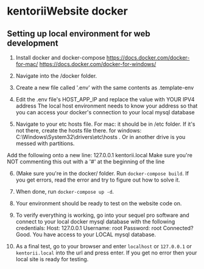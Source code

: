 # kentoriiWebsite docker

## Setting up local environment for web development

1. Install docker and docker-compose
https://docs.docker.com/docker-for-mac/
https://docs.docker.com/docker-for-windows/

2. Navigate into the /docker folder.

3. Create a new file called '.env' with the same contents as .template-env

4. Edit the .env file's HOST_APP_IP and replace the value with YOUR IPV4 address
The local host environment needs to know your address so that you can access your 
docker's connection to your local mysql database

5. Navigate to your etc hosts file. 
For mac: it should be in /etc folder. If it's not there, create the hosts file there.
for windows: C:\Windows\System32\drivers\etc\hosts . Or in another drive is you messed with partitions.

Add the following onto a new line:
    127.0.0.1	kentorii.local
Make sure you're NOT commenting this out with a '#' at the beginning of the line

6. (Make sure you're in the docker/ folder. Run `docker-compose build`.
If you get errors, read the error and try to figure out how to solve it.

7. When done, run `docker-compose up -d`.

8. Your environment should be ready to test on the website code on.

9. To verify everything is working, go into your sequel pro software and connect to your local docker mysql database
with the following credentials:
Host: 127.0.0.1
Username: root
Password: root
Connected? Good. You have access to your LOCAL mysql database.

10. As a final test, go to your browser and enter `localhost` or `127.0.0.1` or `kentorii.local` into the url and press enter. If you get no error then your local site is ready for testing.
